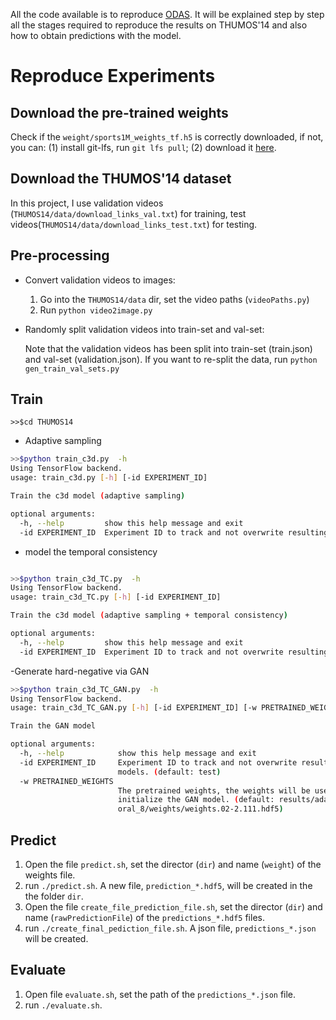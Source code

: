 All the code available is to reproduce [ODAS][1]. It will be explained step by step all the stages required to reproduce the results on THUMOS'14 and also how to obtain predictions with the model.

# Reproduce Experiments

## Download the pre-trained weights
Check if the `weight/sports1M_weights_tf.h5` is correctly downloaded, if not, you can: (1) install git-lfs, run `git lfs pull`; (2) download it [here][2].

## Download the THUMOS'14 dataset
In this project, I use validation videos (`THUMOS14/data/download_links_val.txt`) for training, test videos(`THUMOS14/data/download_links_test.txt`) for testing.

## Pre-processing
- Convert validation videos to images:
    1. Go into the `THUMOS14/data` dir, set the video paths (`videoPaths.py`) 
    2. Run `python video2image.py`

- Randomly split validation videos into train-set and val-set:

    Note that the validation videos has been split into train-set (train.json) and val-set (validation.json). If you want to re-split the data, run `python gen_train_val_sets.py`

## Train
```badh
>>$cd THUMOS14
```
- Adaptive sampling
```bash
>>$python train_c3d.py  -h
Using TensorFlow backend.
usage: train_c3d.py [-h] [-id EXPERIMENT_ID]

Train the c3d model (adaptive sampling)

optional arguments:
  -h, --help         show this help message and exit
  -id EXPERIMENT_ID  Experiment ID to track and not overwrite resulting models 
```
- model the temporal consistency
```bash

>>$python train_c3d_TC.py  -h
Using TensorFlow backend.
usage: train_c3d_TC.py [-h] [-id EXPERIMENT_ID]

Train the c3d model (adaptive sampling + temporal consistency)

optional arguments:
  -h, --help         show this help message and exit
  -id EXPERIMENT_ID  Experiment ID to track and not overwrite resulting models
```
-Generate hard-negative via GAN
```bash
>>$python train_c3d_TC_GAN.py  -h
Using TensorFlow backend.
usage: train_c3d_TC_GAN.py [-h] [-id EXPERIMENT_ID] [-w PRETRAINED_WEIGHTS]

Train the GAN model

optional arguments:
  -h, --help            show this help message and exit
  -id EXPERIMENT_ID     Experiment ID to track and not overwrite resulting
                        models. (default: test)
  -w PRETRAINED_WEIGHTS
                        The pretrained weights, the weights will be used to
                        initialize the GAN model. (default: results/adam_temp
                        oral_8/weights/weights.02-2.111.hdf5)
```

## Predict
1. Open the file `predict.sh`, set the director (`dir`) and name (`weight`) of the weights file.
2. run `./predict.sh`. A new file, `prediction_*.hdf5`, will be created in the the folder `dir`.
3. Open the file `create_file_prediction_file.sh`, set the director (`dir`) and name (`rawPredictionFile`) of the `predictions_*.hdf5` files.
4. run `./create_final_pediction_file.sh`. A json file, `predictions_*.json` will be created.

## Evaluate 

1. Open file `evaluate.sh`, set the path of the `predictions_*.json` file.
2. run `./evaluate.sh`.


[1]:http://openaccess.thecvf.com/content_ECCV_2018/html/Zheng_Shou_Online_Detection_of_ECCV_2018_paper.html

[2]: https://drive.google.com/file/d/1vkSw6yKe4CCq4SYBPmoTofVlXj-MBYms/view?usp=sharing